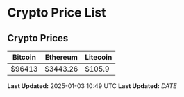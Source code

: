 # Crypto Price List

## Crypto Prices
| Bitcoin | Ethereum | Litecoin |
| ------- | -------- | -------- |
| $96413 | $3443.26 | $105.9 |
**Last Updated:** 2025-01-03 10:49 UTC
**Last Updated:** $DATE$
